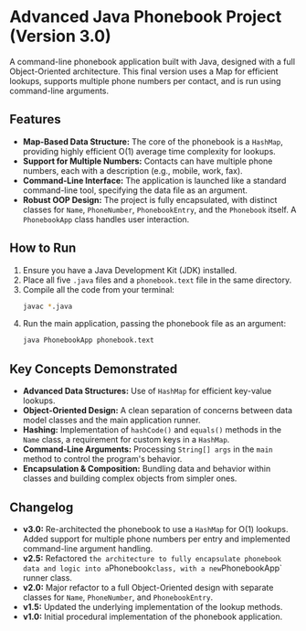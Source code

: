 # Advanced Java Phonebook Project (Version 3.0)

A command-line phonebook application built with Java, designed with a full Object-Oriented architecture. This final version uses a Map for efficient lookups, supports multiple phone numbers per contact, and is run using command-line arguments.

## Features

* **Map-Based Data Structure:** The core of the phonebook is a `HashMap`, providing highly efficient O(1) average time complexity for lookups.
* **Support for Multiple Numbers:** Contacts can have multiple phone numbers, each with a description (e.g., mobile, work, fax).
* **Command-Line Interface:** The application is launched like a standard command-line tool, specifying the data file as an argument.
* **Robust OOP Design:** The project is fully encapsulated, with distinct classes for `Name`, `PhoneNumber`, `PhonebookEntry`, and the `Phonebook` itself. A `PhonebookApp` class handles user interaction.

## How to Run

1.  Ensure you have a Java Development Kit (JDK) installed.
2.  Place all five `.java` files and a `phonebook.text` file in the same directory.
3.  Compile all the code from your terminal:
    ```bash
    javac *.java
    ```
4.  Run the main application, passing the phonebook file as an argument:
    ```bash
    java PhonebookApp phonebook.text
    ```

## Key Concepts Demonstrated

* **Advanced Data Structures:** Use of `HashMap` for efficient key-value lookups.
* **Object-Oriented Design:** A clean separation of concerns between data model classes and the main application runner.
* **Hashing:** Implementation of `hashCode()` and `equals()` methods in the `Name` class, a requirement for custom keys in a `HashMap`.
* **Command-Line Arguments:** Processing `String[] args` in the `main` method to control the program's behavior.
* **Encapsulation & Composition:** Bundling data and behavior within classes and building complex objects from simpler ones.

## Changelog
* **v3.0:** Re-architected the phonebook to use a `HashMap` for O(1) lookups. Added support for multiple phone numbers per entry and implemented command-line argument handling.
* **v2.5:** Refactored ` the architecture to fully encapsulate phonebook data and logic into a `Phonebook` class, with a new `PhonebookApp` runner class.
* **v2.0:** Major refactor to a full Object-Oriented design with separate classes for `Name`, `PhoneNumber`, and `PhonebookEntry`.
* **v1.5:** Updated the underlying implementation of the lookup methods.
* **v1.0:** Initial procedural implementation of the phonebook application.
